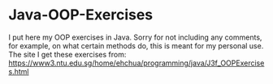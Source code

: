 # Java-OOP-Exercises

I put here my OOP exercises in Java. Sorry for not including any comments, for example, on what certain methods do, 
this is meant for my personal use. The site I get these exercises from: https://www3.ntu.edu.sg/home/ehchua/programming/java/J3f_OOPExercises.html
